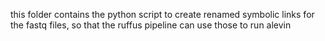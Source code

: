 this folder contains the python script to create renamed symbolic links for the fastq files, so that the ruffus pipeline can use those to run alevin
